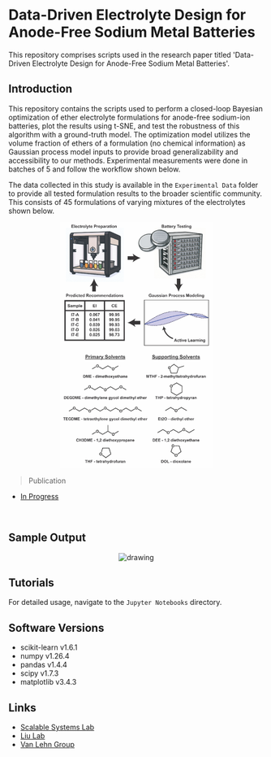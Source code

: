 # Data-Driven Electrolyte Design for Anode-Free Sodium Metal Batteries

This repository comprises scripts used in the research paper titled 
'Data-Driven Electrolyte Design for Anode-Free Sodium Metal Batteries'.


## Introduction

This repository contains the scripts used to perform a closed-loop Bayesian optimization of ether electrolyte formulations for anode-free sodium-ion batteries, plot the results using t-SNE, and test the robustness of this algorithm with a ground-truth model. The optimization model utilizes the volume fraction of ethers of a formulation (no chemical information) as Gaussian process model inputs to provide broad generalizability and accessibility to our methods. Experimental measurements were done in batches of 5 and follow the workflow shown below.

The data collected in this study is available in the `Experimental Data` folder to provide all tested formulation results to the broader scientific community. This consists of 45 formulations of varying mixtures of the electrolytes shown below.

<p align="center">
<img src="./Readme Figures/Active Learning TOC.jpg" alt="drawing" width="300"/> 
<img src="./Readme Figures/Electrolytes.jpg" alt="drawing" width="300"/> 
</p>


> Publication

- [In Progress](Link)

<br />

## Sample Output

<p align="center">
<img src="./Readme Figures/t-SNE by Iter.png" alt="drawing" width="600"/> 
</p>

## Tutorials

For detailed usage, navigate to the `Jupyter Notebooks` directory.

## Software Versions

- scikit-learn v1.6.1
- numpy v1.26.4
- pandas v1.4.4
- scipy v1.7.3
- matplotlib v3.4.3

## Links

- [Scalable Systems Lab](https://zavalab.engr.wisc.edu/)
- [Liu Lab](https://liulab.mse.wisc.edu/about/)
- [Van Lehn Group](https://vanlehngroup.che.wisc.edu/)

<br />